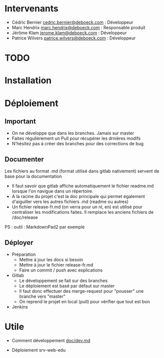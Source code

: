 # Intervenants
* Cédric Bernier <cedric.bernier@deboeck.com> : Développeur
* Marc Hendrix <marc.hendrix@deboeck.com> : Responsable produit
* Jérôme Klam <jerome.klam@deboeck.com> : Développeur
* Patrice Wilvers <patrice.wilvers@deboeck.com> : Développeur

# TODO

# Installation

# Déploiement

## Important

* On ne développe que dans les branches. Jamais sur master
* Faites régulièrement un Pull pour récupérer les drnières modifs
* N'hésitez pas à créer des branches pour des corrections de bug

## Documenter

Les fichiers au format .md (format utilisé dans gitlab nativement) servent de base pour la documentation
* Il faut savoir que gitlab affiche automatiquement le fichier readme.md lorsque l'on navigue dans un répertoire.
* A la racine du projet c'est la doc principale qui permet également d'aiguiller vers les autres fichiers .md (readme ou autres)
* Un fichier release-fr.md (on verra pour un nl, en) est utilisé pour centraliser les modifications faites. Il remplace les anciens fichiers de /doc/release

PS : outil : MarkdownPad2 par exemple

## Déployer

* Préparation
    * Mettre à jour les docs si besoin
    * Mettre à jour le fichier release-fr.md
    * Faire un commit / push avec explications
* Gitlab
    * Le développement se fait sur des branches
    * Le déploiement est basé par défaut sur master
    * Il faut donc effectuer des merge-request pour "pousser" une branche vers "master"
    * On reprend le projet en local (pull) pour vérifier que tout est bon
* Jenkins

# Utile

* Comment développement [doc/dev.md](doc/dev.md)

* Déploiement srv-web-edu


